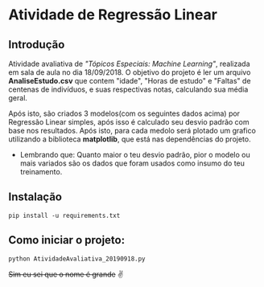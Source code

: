 # Atividade de Regressão Linear

## Introdução
Atividade avaliativa de _"Tópicos Especiais: Machine Learning"_, realizada em sala de aula no dia 18/09/2018. O objetivo do projeto é ler um arquivo **AnaliseEstudo.csv** que contem  "idade", "Horas de estudo" e "Faltas" de centenas de indivíduos, e suas respectivas notas, calculando sua média geral.

Após isto, são criados 3 modelos(com os seguintes dados acima) por Regressão Linear simples, após isso é calculado seu desvio padrão com base nos resultados.
Após isto, para cada medolo será plotado um grafico utilizando a biblioteca **matplotlib**, que está nas dependências do projeto.

- Lembrando que: Quanto maior o teu desvio padrão, pior o modelo ou mais variados são os dados que foram usados como insumo do teu treinamento.

## Instalação
```
pip install -u requirements.txt
```
## Como iniciar o projeto:
```
python AtividadeAvaliativa_20190918.py
```

~~Sim eu sei que o nome é grande~~
 :v:
